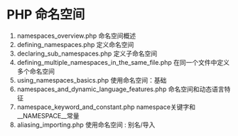 # PHP 命名空间

1. namespaces_overview.php 命名空间概述
2. defining_namespaces.php 定义命名空间
3. declaring_sub_namespaces.php 定义子命名空间
4. defining_multiple_namespaces_in_the_same_file.php 在同一个文件中定义多个命名空间
5. using_namespaces_basics.php 使用命名空间：基础
6. namespaces_and_dynamic_language_features.php 命名空间和动态语言特征
7. namespace_keyword_and_constant.php namespace关键字和__NAMESPACE__常量
8. aliasing_importing.php 使用命名空间 : 别名/导入
